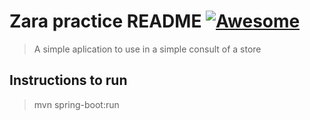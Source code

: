 
# Zara practice README [![Awesome](https://cdn.jsdelivr.net/gh/sindresorhus/awesome@d7305f38d29fed78fa85652e3a63e154dd8e8829/media/badge.svg)](https://github.com/sindresorhus/awesome#readme)
> A simple aplication to use in a simple consult of a store

## Instructions to run

> mvn spring-boot:run
